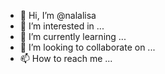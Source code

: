 - 👋 Hi, I’m @nalalisa
- 👀 I’m interested in ...
- 🌱 I’m currently learning ...
- 💞️ I’m looking to collaborate on ...
- 📫 How to reach me ...

<!---
nalalisa/nalalisa is a ✨ special ✨ repository because its `README.md` (this file) appears on your GitHub profile.
You can click the Preview link to take a look at your changes.
--->
